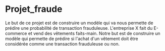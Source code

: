 # Projet_fraude

Le but de ce projet est de construire un modèle qui va nous permette de prédire une probabilité de transaction frauduleuse. L'entreprise X fait du E-commerce et vend des vêtements faits-main. Notre but est de construire un modèle qui permette de prédire si l'achat d'un vêtement doit être considérée comme une transaction frauduleuse ou non.
